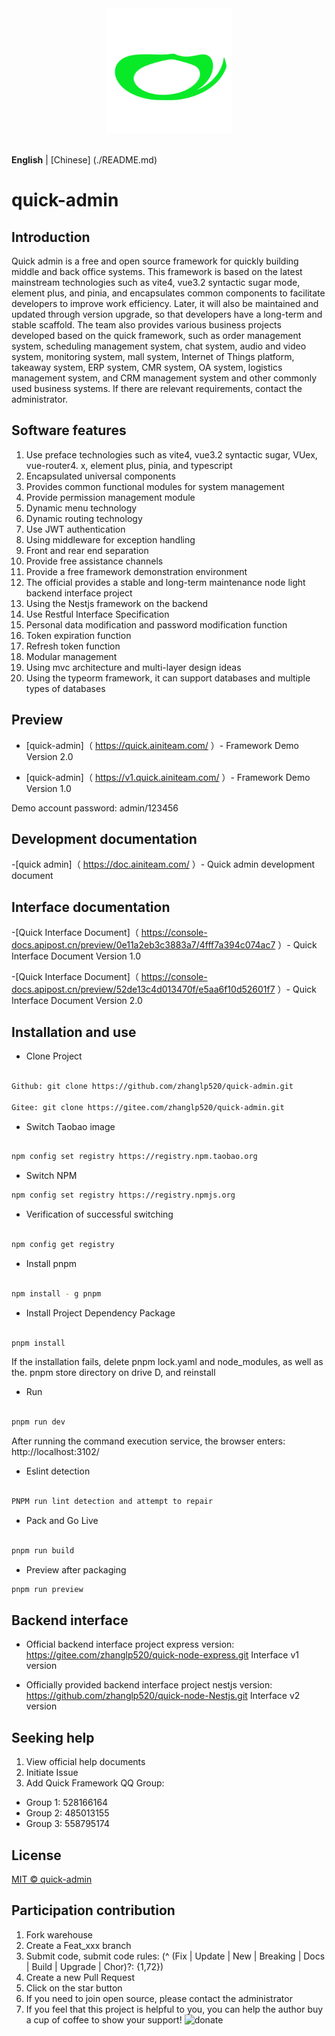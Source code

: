 <div align="center"> <a href="https://gitee.com/zhanglp520/quick-admin.git"> <img alt="quick-admin Logo" width="200" height="200" src="./public/images/logo.png"> </a> <br> <br>
</div>



**English** | [Chinese] (./README.md)

# quick-admin

## Introduction

Quick admin is a free and open source framework for quickly building middle and back office systems. This framework is based on the latest mainstream technologies such as vite4, vue3.2 syntactic sugar mode, element plus, and pinia, and encapsulates common components to facilitate developers to improve work efficiency. Later, it will also be maintained and updated through version upgrade, so that developers have a long-term and stable scaffold. The team also provides various business projects developed based on the quick framework, such as order management system, scheduling management system, chat system, audio and video system, monitoring system, mall system, Internet of Things platform, takeaway system, ERP system, CMR system, OA system, logistics management system, and CRM management system and other commonly used business systems. If there are relevant requirements, contact the administrator.

## Software features

1. Use preface technologies such as vite4, vue3.2 syntactic sugar, VUex, vue-router4. x, element plus, pinia, and typescript
2. Encapsulated universal components
3. Provides common functional modules for system management
4. Provide permission management module
5. Dynamic menu technology
6. Dynamic routing technology
7. Use JWT authentication
8. Using middleware for exception handling
9. Front and rear end separation
10. Provide free assistance channels
11. Provide a free framework demonstration environment
12. The official provides a stable and long-term maintenance node light backend interface project
13. Using the Nestjs framework on the backend
14. Use Restful Interface Specification
15. Personal data modification and password modification function
16. Token expiration function
17. Refresh token function
18. Modular management
19. Using mvc architecture and multi-layer design ideas
20. Using the typeorm framework, it can support databases and multiple types of databases

## Preview

- [quick-admin]（ https://quick.ainiteam.com/ ）- Framework Demo Version 2.0

- [quick-admin]（ https://v1.quick.ainiteam.com/ ）- Framework Demo Version 1.0



Demo account password: admin/123456

## Development documentation

-[quick admin]（ https://doc.ainiteam.com/ ）- Quick admin development document

## Interface documentation

-[Quick Interface Document]（ https://console-docs.apipost.cn/preview/0e11a2eb3c3883a7/4fff7a394c074ac7 ）- Quick Interface Document Version 1.0

-[Quick Interface Document]（ https://console-docs.apipost.cn/preview/52de13c4d013470f/e5aa6f10d52601f7 ）- Quick Interface Document Version 2.0

## Installation and use

- Clone Project

```Bash

Github: git clone https://github.com/zhanglp520/quick-admin.git

Gitee: git clone https://gitee.com/zhanglp520/quick-admin.git

```
- Switch Taobao image

```Bash

npm config set registry https://registry.npm.taobao.org

```
- Switch NPM

```Bash
npm config set registry https://registry.npmjs.org

```
- Verification of successful switching

```Bash

npm config get registry

```

- Install pnpm

```Bash

npm install - g pnpm

```

- Install Project Dependency Package

```Bash

pnpm install

```
If the installation fails, delete pnpm lock.yaml and node_modules, as well as the. pnpm store directory on drive D, and reinstall

- Run

```Bash

pnpm run dev

```
After running the command execution service, the browser enters: http://localhost:3102/

- Eslint detection

```Bash

PNPM run lint detection and attempt to repair

```
- Pack and Go Live
```Bash

pnpm run build

```
- Preview after packaging

```Bash
pnpm run preview

```
## Backend interface

- Official backend interface project express version:
 https://gitee.com/zhanglp520/quick-node-express.git Interface v1 version

- Officially provided backend interface project nestjs version:
 https://github.com/zhanglp520/quick-node-Nestjs.git Interface v2 version

## Seeking help

1. View official help documents
2. Initiate Issue
3. Add Quick Framework QQ Group:
- Group 1: 528166164
- Group 2: 485013155
- Group 3: 558795174

## License

[MIT © quick-admin](./LICENSE)

## Participation contribution

1. Fork warehouse
2. Create a Feat_xxx branch
3. Submit code, submit code rules: (^ (Fix | Update | New | Breaking | Docs | Build | Upgrade | Chor)?: {1,72})
4. Create a new Pull Request
5. Click on the star button
6. If you need to join open source, please contact the administrator
7. If you feel that this project is helpful to you, you can help the author buy a cup of coffee to show your support!
  ![donate](https://raw.githubusercontent.com/wiki/zhanglp520/quick-admin/20230430121236.png)